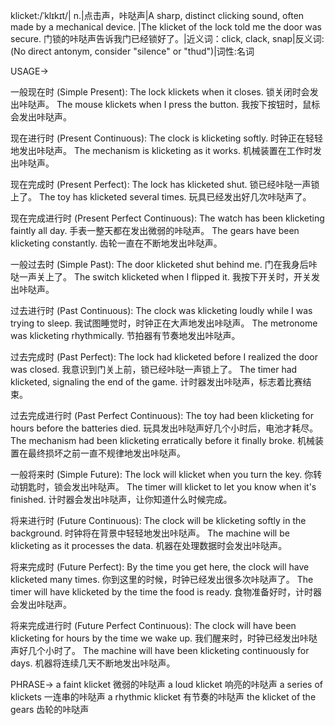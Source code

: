 klicket:/ˈklɪkɪt/| n.|点击声，咔哒声|A sharp, distinct clicking sound, often made by a mechanical device. |The klicket of the lock told me the door was secure. 门锁的咔哒声告诉我门已经锁好了。|近义词：click, clack, snap|反义词:(No direct antonym, consider "silence" or "thud")|词性:名词


USAGE->

一般现在时 (Simple Present):
The lock klickets when it closes. 锁关闭时会发出咔哒声。
The mouse klickets when I press the button. 我按下按钮时，鼠标会发出咔哒声。

现在进行时 (Present Continuous):
The clock is klicketing softly. 时钟正在轻轻地发出咔哒声。
The mechanism is klicketing as it works. 机械装置在工作时发出咔哒声。

现在完成时 (Present Perfect):
The lock has klicketed shut. 锁已经咔哒一声锁上了。
The toy has klicketed several times. 玩具已经发出好几次咔哒声了。

现在完成进行时 (Present Perfect Continuous):
The watch has been klicketing faintly all day. 手表一整天都在发出微弱的咔哒声。
The gears have been klicketing constantly. 齿轮一直在不断地发出咔哒声。

一般过去时 (Simple Past):
The door klicketed shut behind me. 门在我身后咔哒一声关上了。
The switch klicketed when I flipped it. 我按下开关时，开关发出咔哒声。

过去进行时 (Past Continuous):
The clock was klicketing loudly while I was trying to sleep. 我试图睡觉时，时钟正在大声地发出咔哒声。
The metronome was klicketing rhythmically. 节拍器有节奏地发出咔哒声。

过去完成时 (Past Perfect):
The lock had klicketed before I realized the door was closed. 我意识到门关上前，锁已经咔哒一声锁上了。
The timer had klicketed, signaling the end of the game. 计时器发出咔哒声，标志着比赛结束。

过去完成进行时 (Past Perfect Continuous):
The toy had been klicketing for hours before the batteries died. 玩具发出咔哒声好几个小时后，电池才耗尽。
The mechanism had been klicketing erratically before it finally broke. 机械装置在最终损坏之前一直不规律地发出咔哒声。

一般将来时 (Simple Future):
The lock will klicket when you turn the key. 你转动钥匙时，锁会发出咔哒声。
The timer will klicket to let you know when it's finished. 计时器会发出咔哒声，让你知道什么时候完成。

将来进行时 (Future Continuous):
The clock will be klicketing softly in the background. 时钟将在背景中轻轻地发出咔哒声。
The machine will be klicketing as it processes the data. 机器在处理数据时会发出咔哒声。

将来完成时 (Future Perfect):
By the time you get here, the clock will have klicketed many times. 你到这里的时候，时钟已经发出很多次咔哒声了。
The timer will have klicketed by the time the food is ready. 食物准备好时，计时器会发出咔哒声。

将来完成进行时 (Future Perfect Continuous):
The clock will have been klicketing for hours by the time we wake up. 我们醒来时，时钟已经发出咔哒声好几个小时了。
The machine will have been klicketing continuously for days. 机器将连续几天不断地发出咔哒声。


PHRASE->
a faint klicket  微弱的咔哒声
a loud klicket  响亮的咔哒声
a series of klickets 一连串的咔哒声
a rhythmic klicket  有节奏的咔哒声
the klicket of the gears 齿轮的咔哒声
